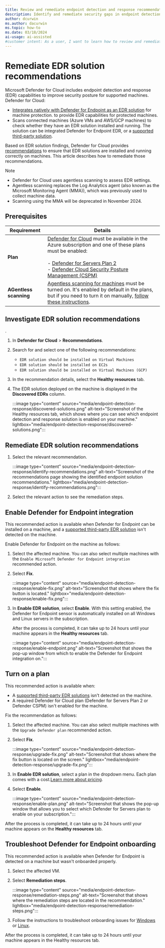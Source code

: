 ```yaml
---
title: Review and remediate endpoint detection and response recommendations (agentless)
description: Identify and remediate security gaps in endpoint detection and response solutions on your virtual machine with Defender for Cloud recommendations.
author: dcurwin
ms.author: dacurwin
ms.topic: how-to
ms.date: 03/18/2024
ai-usage: ai-assisted
#customer intent: As a user, I want to learn how to review and remediate endpoint detection and response recommendations in order to ensure the security of my virtual machine.
---
```


# Remediate EDR solution recommendations

Microsoft Defender for Cloud includes endpoint detection and response (EDR) capabilities to improve security posture for supported machines. Defender for Cloud:

- [Integrates natively with Defender for Endpoint as an EDR solution](integration-defender-for-endpoint.md) for machine protection. to provide EDR capabilities for protected machines.
- Scans connected machines (Azure VMs and AWS/GCP machines) to check whether they have an EDR solution installed and running. The solution can be integrated Defender for Endpoint EDR, or a [supported third-party solution](detect-endpoint-detection-response-solutions.md#supported-edr-solutions).

Based on EDR solution findings, Defender for Cloud provides [recommendations](integration-defender-for-endpoint.md#edr-solution-recommendations) to ensure that EDR solutions are installed and running correctly on machines. This article describes how to remediate those recommendations.

> [!NOTE]
> - Defender for Cloud uses agentless scanning to assess EDR settings.
> - Agentless scanning replaces the Log Analytics agent (also known as the Microsoft Monitoring Agent (MMA)), which was previously used to collect machine data.
> - Scanning using the MMA will be deprecated in November 2024. 

## Prerequisites

**Requirement** | **Details**
--- | ---
**Plan** | [Defender for Cloud](connect-azure-subscription.md) must be available in the Azure subscription and one of these plans must be enabled:<br/><br/>- [Defender for Servers Plan 2](tutorial-enable-servers-plan.md)<br/>- [Defender Cloud Security Posture Management (CSPM)](tutorial-enable-cspm-plan.md)
**AGentless scanning** | [Agentless scanning for machines](concept-agentless-data-collection.md) must be turned on. It's enabled by default in the plans, but if you need to turn it on manually, [follow these instructions](enable-agentless-scanning-vms.md).


## Investigate EDR solution recommendations
.

1. In  **Defender for Cloud** > **Recommendations**.

1. Search for and select one of the following recommendations:

    - `EDR solution should be installed on Virtual Machines`
    - `EDR solution should be installed on EC2s`
    - `EDR solution should be installed on Virtual Machines (GCP)`

1. In the recommendation details, select the **Healthy resources** tab.

1. The EDR solution deployed on the machine is displayed in the **Discovered EDRs** column.

    :::image type="content" source="media/endpoint-detection-response/discovered-solutions.png" alt-text="Screenshot of the Healthy resources tab, which shows where you can see which endpoint detection and response solution is enabled on your machine." lightbox="media/endpoint-detection-response/discovered-solutions.png":::

## Remediate EDR solution recommendations

1. Select the relevant recommendation.

    :::image type="content" source="media/endpoint-detection-response/identify-recommendations.png" alt-text="Screenshot of the recommendations page showing the identified endpoint solution recommendations." lightbox="media/endpoint-detection-response/identify-recommendations.png":::

1. Select the relevant action to see the remediation steps.


## Enable Defender for Endpoint integration

This recommended action is available when Defender for Endpoint can be installed on a machine, and a [supported third-party EDR solution](integration-defender-for-endpoint.md#supported-edr-solutions) isn't detected on the machine.


Enable Defender for Endpoint on the machine as follows:

1. Select the affected machine. You can also select multiple machines with the `Enable Microsoft Defender for Endpoint integration` recommended action.

1. Select **Fix**.

    :::image type="content" source="media/endpoint-detection-response/enable-fix.png" alt-text="Screenshot that shows where the fix button is located." lightbox="media/endpoint-detection-response/enable-fix.png":::

1. In **Enable EDR solution**, select **Enable**. With this setting enabled, the Defender for Endpoint sensor is automatically installed on all Windows and Linux servers in the subscription.

    After the process is completed, it can take up to 24 hours until your machine appears in the **Healthy resources** tab. 

    :::image type="content" source="media/endpoint-detection-response/enable-endpoint.png" alt-text="Screenshot that shows the pop-up window from which to enable the Defender for Endpoint integration on.":::


## Turn on a plan

This recommended action is available when:

- A [supported third-party EDR solutions](integration-defender-for-endpoint.md#supported-edr-solutions) isn't detected on the machine.
- A required Defender for Cloud plan (Defender for Servers Plan 2 or Defender CSPM) isn't enabled for the machine.

Fix the recommendation as follows:

1. Select the affected machine. You can also select multiple machines with the `Upgrade Defender plan` recommended action.

1. Select **Fix**.

    :::image type="content" source="media/endpoint-detection-response/upgrade-fix.png" alt-text="Screenshot that shows where the fix button is located on the screen." lightbox="media/endpoint-detection-response/upgrade-fix.png":::

1. In **Enable EDR solution**, select a plan in the dropdown menu. Each plan comes with a cost.[Learn more about pricing](https://azure.microsoft.com/pricing/details/defender-for-cloud/).

1. Select **Enable**.

    :::image type="content" source="media/endpoint-detection-response/enable-plan.png" alt-text="Screenshot that shows the pop-up window that allows you to select which Defender for Servers plan to enable on your subscription.":::

After the process is completed, it can take up to 24 hours until your machine appears on the **Healthy resources** tab.

## Troubleshoot Defender for Endpoint onboarding

This recommended action is available when Defender for Endpoint is detected on a machine but wasn't onboarded properly.


1. Select the affected VM.

1. Select **Remediation steps**.

    :::image type="content" source="media/endpoint-detection-response/remediation-steps.png" alt-text="Screenshot that shows where the remediation steps are located in the recommendation." lightbox="media/endpoint-detection-response/remediation-steps.png":::

1. Follow the instructions to troubleshoot onboarding issues for [Windows](/defender-endpoint/troubleshoot-onboarding) or [Linux](/defender-endpoint/microsoft-defender-endpoint-linux).

After the process is completed, it can take up to 24 hours until your machine appears in the Healthy resources tab.


